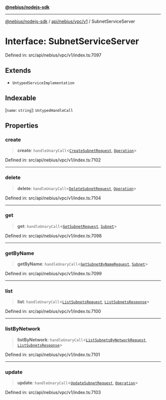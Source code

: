 [**@nebius/nodejs-sdk**](../../../../../README.md)

---

[@nebius/nodejs-sdk](../../../../../README.md) / [api/nebius/vpc/v1](../README.md) / SubnetServiceServer

# Interface: SubnetServiceServer

Defined in: src/api/nebius/vpc/v1/index.ts:7097

## Extends

- `UntypedServiceImplementation`

## Indexable

\[`name`: `string`\]: `UntypedHandleCall`

## Properties

### create

> **create**: `handleUnaryCall`\<[`CreateSubnetRequest`](CreateSubnetRequest.md), [`Operation`](../../../common/v1/interfaces/Operation.md)\>

Defined in: src/api/nebius/vpc/v1/index.ts:7102

---

### delete

> **delete**: `handleUnaryCall`\<[`DeleteSubnetRequest`](DeleteSubnetRequest.md), [`Operation`](../../../common/v1/interfaces/Operation.md)\>

Defined in: src/api/nebius/vpc/v1/index.ts:7104

---

### get

> **get**: `handleUnaryCall`\<[`GetSubnetRequest`](GetSubnetRequest.md), [`Subnet`](Subnet.md)\>

Defined in: src/api/nebius/vpc/v1/index.ts:7098

---

### getByName

> **getByName**: `handleUnaryCall`\<[`GetSubnetByNameRequest`](GetSubnetByNameRequest.md), [`Subnet`](Subnet.md)\>

Defined in: src/api/nebius/vpc/v1/index.ts:7099

---

### list

> **list**: `handleUnaryCall`\<[`ListSubnetsRequest`](ListSubnetsRequest.md), [`ListSubnetsResponse`](ListSubnetsResponse.md)\>

Defined in: src/api/nebius/vpc/v1/index.ts:7100

---

### listByNetwork

> **listByNetwork**: `handleUnaryCall`\<[`ListSubnetsByNetworkRequest`](ListSubnetsByNetworkRequest.md), [`ListSubnetsResponse`](ListSubnetsResponse.md)\>

Defined in: src/api/nebius/vpc/v1/index.ts:7101

---

### update

> **update**: `handleUnaryCall`\<[`UpdateSubnetRequest`](UpdateSubnetRequest.md), [`Operation`](../../../common/v1/interfaces/Operation.md)\>

Defined in: src/api/nebius/vpc/v1/index.ts:7103
